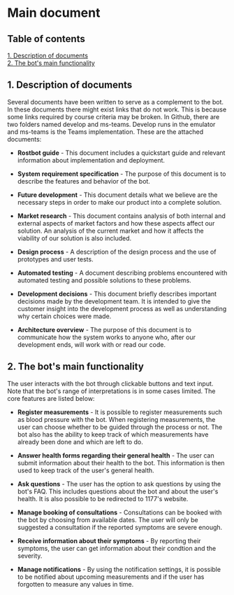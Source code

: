 # Main document

## Table of contents
[1. Description of documents](#descriptiondocuments)   
[2. The bot's main functionality](#mainfunctionality)   
 
## 1. Description of documents <a name="descriptiondocuments"></a>

Several documents have been written to serve as a complement to the bot. In these documents there might exist links that do not work. This is because some links required by course criteria may be broken. In Github, there are two folders named develop and ms-teams. Develop runs in the emulator and ms-teams is the Teams implementation. These are the attached documents:

- **Rostbot guide** - This document includes a quickstart guide and relevant information about implementation and deployment.

- **System requirement specification** - The purpose of this document is to describe the features and behavior of the bot.

- **Future development** - This document details what we believe are the necessary steps in order to make our product into a complete solution.

- **Market research** - This document contains analysis of both internal and external aspects of market factors and how these aspects affect our solution. An analysis of the current market and how it affects the viability of our solution is also included.

- **Design process** - A description of the design process and the use of prototypes and user tests.

- **Automated testing** - A document describing problems encountered with automated testing and possible solutions to these problems.

- **Development decisions** - This document briefly describes important decisions made by the development team. It is intended to give the customer insight into the development process as well as understanding why certain choices were made.

- **Architecture overview** - The purpose of this document is to communicate how the system works to anyone who, after our development ends, will work with or read our code.

## 2. The bot's main functionality <a name="mainfunctionality"></a>

The user interacts with the bot through clickable buttons and text input. Note that the bot's range of interpretations is in some cases limited. The core features are listed below:

- **Register measurements** - It is possible to register measurements such as blood pressure with the bot. When registering measurements, the user can choose whether to be guided through the process or not. The bot also has the ability to keep track of which measurements have already been done and which are left to do.

- **Answer health forms regarding their general health** - The user can submit information about their health to the bot. This information is then used to keep track of the user's general health.

- **Ask questions** - The user has the option to ask questions by using the bot's FAQ. This includes questions about the bot and about the user's health. It is also possible to be redirected to 1177's website.

- **Manage booking of consultations** - Consultations can be booked with the bot by choosing from available dates. The user will only be suggested a consultation if the reported symptoms are severe enough.

- **Receive information about their symptoms** - By reporting their symptoms, the user can get information about their condtion and the severity. 

- **Manage notifications** - By using the notification settings, it is possible to be notified about upcoming measurements and if the user has forgotten to measure any values in time.

